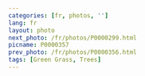 ```yaml
---
categories: [fr, photos, '']
lang: fr
layout: photo
next_photo: /fr/photos/P0000299.html
picname: P0000357
prev_photo: /fr/photos/P0000356.html
tags: [Green Grass, Trees]
---
```

